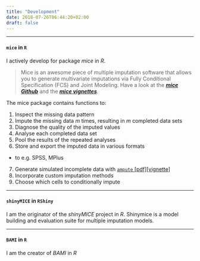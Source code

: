 ```yaml
---
title: "Development"
date: 2018-07-26T06:44:20+02:00
draft: false
---
```


---

#### `mice` in `R`
I actively develop for package *mice* in *R*.

> Mice is an awesome piece of multiple imputation software that allows you to generate multivariate imputations via Fully Conditional Specification (FCS) and Joint Modeling. Have a look at the [***mice Github***](http://stefvanbuuren.github.io/mice/) and the [***mice vignettes***](https://gerkovink.github.io/miceVignettes/).

The mice package contains functions to:

1. Inspect the missing data pattern
2. Impute the missing data $m$ times, resulting in $m$ completed data sets
3. Diagnose the quality of the imputed values
4. Analyse each completed data set
5. Pool the results of the repeated analyses
6. Store and export the imputed data in various formats
  - to e.g. SPSS, MPlus
7. Generate simulated incomplete data with [`ampute` [pdf]](https://rianneschouten.github.io/mice_ampute/manuscript/manuscript.pdf)[[vignette]](https://rianneschouten.github.io/mice_ampute/vignette/ampute.html)
8. Incorporate custom imputation methods
9. Choose which cells to conditionally impute

---

#### `shinyMICE` in `RShiny`
I am the originator of the *shinyMICE* project in *R*. Shinymice is a model building and evaluation suite for multiple imputation models.

---

#### `BAMI` in `R`
I am the creator of *BAMI* in *R*
